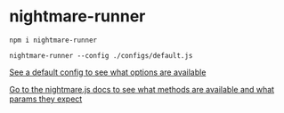 # nightmare-runner

```
npm i nightmare-runner
```

```
nightmare-runner --config ./configs/default.js
```

[See a default config to see what options are available](https://github.com/tscanlin/nightmare-runner/blob/master/configs/default.js)

[Go to the nightmare.js docs to see what methods are available and what params they expect](https://github.com/segmentio/nightmare#interact-with-the-page)
